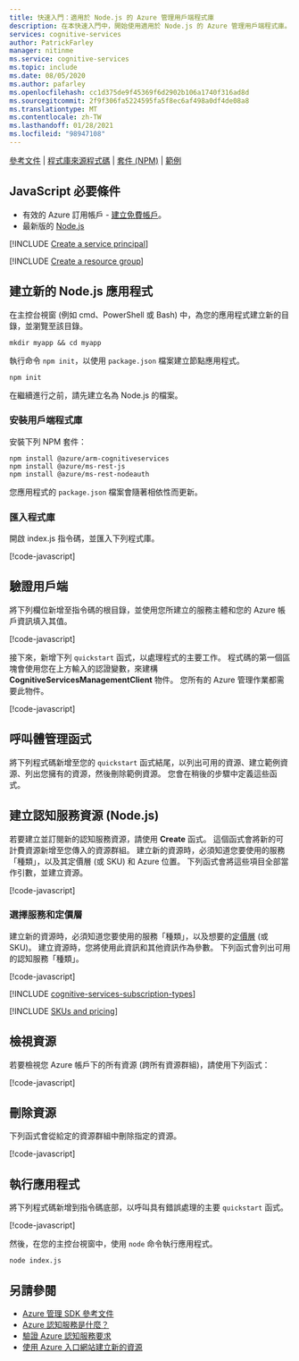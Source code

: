 ```yaml
---
title: 快速入門：適用於 Node.js 的 Azure 管理用戶端程式庫
description: 在本快速入門中，開始使用適用於 Node.js 的 Azure 管理用戶端程式庫。
services: cognitive-services
author: PatrickFarley
manager: nitinme
ms.service: cognitive-services
ms.topic: include
ms.date: 08/05/2020
ms.author: pafarley
ms.openlocfilehash: cc1d375de9f45369f6d2902b106a1740f316ad8d
ms.sourcegitcommit: 2f9f306fa5224595fa5f8ec6af498a0df4de08a8
ms.translationtype: MT
ms.contentlocale: zh-TW
ms.lasthandoff: 01/28/2021
ms.locfileid: "98947108"
---
```

[參考文件](/javascript/api/@azure/arm-cognitiveservices/) | [程式庫來源程式碼](https://github.com/Azure/azure-sdk-for-js/tree/master/sdk/cognitiveservices/arm-cognitiveservices) | [套件 (NPM)](https://www.npmjs.com/package/@azure/arm-cognitiveservices) | [範例](https://github.com/Azure/azure-sdk-for-js/tree/master/sdk/cognitiveservices/arm-cognitiveservices#sample-code)

## <a name="javascript-prerequisites"></a>JavaScript 必要條件

* 有效的 Azure 訂用帳戶 - [建立免費帳戶](https://azure.microsoft.com/free/)。
* 最新版的 [Node.js](https://nodejs.org/)

[!INCLUDE [Create a service principal](./create-service-principal.md)]

[!INCLUDE [Create a resource group](./create-resource-group.md)]

## <a name="create-a-new-nodejs-application"></a>建立新的 Node.js 應用程式

在主控台視窗 (例如 cmd、PowerShell 或 Bash) 中，為您的應用程式建立新的目錄，並瀏覽至該目錄。 

```console
mkdir myapp && cd myapp
```

執行命令 `npm init`，以使用 `package.json` 檔案建立節點應用程式。 

```console
npm init
```

在繼續進行之前，請先建立名為 Node.js 的檔案。

### <a name="install-the-client-library"></a>安裝用戶端程式庫

安裝下列 NPM 套件：

```console
npm install @azure/arm-cognitiveservices
npm install @azure/ms-rest-js
npm install @azure/ms-rest-nodeauth
```

您應用程式的 `package.json` 檔案會隨著相依性而更新。

### <a name="import-libraries"></a>匯入程式庫

開啟 index.js 指令碼，並匯入下列程式庫。

[!code-javascript[](~/cognitive-services-quickstart-code/javascript/azure_management_service/create_delete_resource.js?name=snippet_imports)]

## <a name="authenticate-the-client"></a>驗證用戶端

將下列欄位新增至指令碼的根目錄，並使用您所建立的服務主體和您的 Azure 帳戶資訊填入其值。

[!code-javascript[](~/cognitive-services-quickstart-code/javascript/azure_management_service/create_delete_resource.js?name=snippet_constants)]

接下來，新增下列 `quickstart` 函式，以處理程式的主要工作。 程式碼的第一個區塊會使用您在上方輸入的認證變數，來建構 **CognitiveServicesManagementClient** 物件。 您所有的 Azure 管理作業都需要此物件。

[!code-javascript[](~/cognitive-services-quickstart-code/javascript/azure_management_service/create_delete_resource.js?name=snippet_main_auth)]

## <a name="call-management-functions"></a>呼叫體管理函式

將下列程式碼新增至您的 `quickstart` 函式結尾，以列出可用的資源、建立範例資源、列出您擁有的資源，然後刪除範例資源。 您會在稍後的步驟中定義這些函式。

## <a name="create-a-cognitive-services-resource-nodejs"></a>建立認知服務資源 (Node.js)

若要建立並訂閱新的認知服務資源，請使用 **Create** 函式。 這個函式會將新的可計費資源新增至您傳入的資源群組。 建立新的資源時，必須知道您要使用的服務「種類」，以及其定價層 (或 SKU) 和 Azure 位置。 下列函式會將這些項目全部當作引數，並建立資源。

[!code-javascript[](~/cognitive-services-quickstart-code/javascript/azure_management_service/create_delete_resource.js?name=snippet_create)]

### <a name="choose-a-service-and-pricing-tier"></a>選擇服務和定價層

建立新的資源時，必須知道您要使用的服務「種類」，以及想要的[定價層](https://azure.microsoft.com/pricing/details/cognitive-services/) (或 SKU)。 建立資源時，您將使用此資訊和其他資訊作為參數。 下列函式會列出可用的認知服務「種類」。

[!code-javascript[](~/cognitive-services-quickstart-code/javascript/azure_management_service/create_delete_resource.js?name=snippet_list_avail)]

[!INCLUDE [cognitive-services-subscription-types](../../../../includes/cognitive-services-subscription-types.md)]

[!INCLUDE [SKUs and pricing](./sku-pricing.md)]

## <a name="view-your-resources"></a>檢視資源

若要檢視您 Azure 帳戶下的所有資源 (跨所有資源群組)，請使用下列函式：

[!code-javascript[](~/cognitive-services-quickstart-code/javascript/azure_management_service/create_delete_resource.js?name=snippet_list)]

## <a name="delete-a-resource"></a>刪除資源

下列函式會從給定的資源群組中刪除指定的資源。

[!code-javascript[](~/cognitive-services-quickstart-code/javascript/azure_management_service/create_delete_resource.js?name=snippet_delete)]

## <a name="run-the-application"></a>執行應用程式

將下列程式碼新增到指令碼底部，以呼叫具有錯誤處理的主要 `quickstart` 函式。

[!code-javascript[](~/cognitive-services-quickstart-code/javascript/azure_management_service/create_delete_resource.js?name=snippet_main)]

然後，在您的主控台視窗中，使用 `node` 命令執行應用程式。

```console
node index.js
```

## <a name="see-also"></a>另請參閱

* [Azure 管理 SDK 參考文件](/javascript/api/@azure/arm-cognitiveservices/)
* [Azure 認知服務是什麼？](../../what-are-cognitive-services.md)
* [驗證 Azure 認知服務要求](../../authentication.md)
* [使用 Azure 入口網站建立新的資源](../../cognitive-services-apis-create-account.md)
